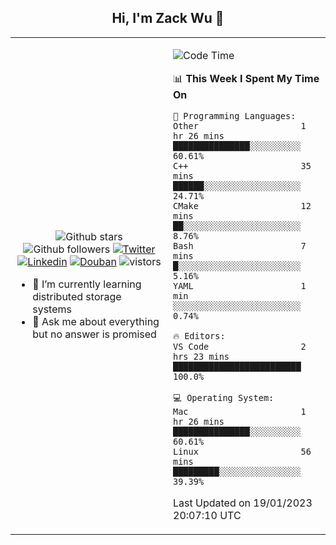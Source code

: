 <h2 align="center"> Hi, I'm Zack Wu 👋 </h2>

<table>
    <tr>
        <td valign="center" width="50%">
            <p align="center">
              <img src="https://img.shields.io/github/stars/izackwu?style=social" alt="Github stars" />
              <img src="https://img.shields.io/github/followers/izackwu?style=social" alt="Github followers" />
              <a href="https://twitter.com/_zackwu"><img src="https://img.shields.io/badge/@__zackwu-1DA1F2?style=flat&logo=Twitter&logoColor=white" alt="Twitter"/></a>
              <a href="https://www.linkedin.com/in/izackwu/?locale=en_US"><img src="https://img.shields.io/badge/@izackwu-0073b1?style=flat&logo=LinkedIn&logoColor=white" alt="Linkedin" /></a>
              <a href="https://www.douban.com/people/keith1"><img src="https://img.shields.io/badge/@keith1-007722?style=flat&logo=Douban&logoColor=white" alt="Douban" /></a>
              <img src="https://visitor-badge.glitch.me/badge?page_id=keithnull" alt="vistors" />
            </p>
            <ul>
                <li>🌱 I’m currently learning distributed storage systems</li>
                <li>💬 Ask me about everything but no answer is promised</li>
            </ul>
        </td>
       <td valign="top" width="50%">
    
<!--START_SECTION:waka-->
![Code Time](http://img.shields.io/badge/Code%20Time-2%2C234%20hrs%201%20min-blue)

📊 **This Week I Spent My Time On** 

```text
💬 Programming Languages: 
Other                    1 hr 26 mins        ███████████████░░░░░░░░░░   60.61% 
C++                      35 mins             ██████░░░░░░░░░░░░░░░░░░░   24.71% 
CMake                    12 mins             ██░░░░░░░░░░░░░░░░░░░░░░░   8.76% 
Bash                     7 mins              █░░░░░░░░░░░░░░░░░░░░░░░░   5.16% 
YAML                     1 min               ░░░░░░░░░░░░░░░░░░░░░░░░░   0.74%

🔥 Editors: 
VS Code                  2 hrs 23 mins       █████████████████████████   100.0%

💻 Operating System: 
Mac                      1 hr 26 mins        ███████████████░░░░░░░░░░   60.61% 
Linux                    56 mins             █████████░░░░░░░░░░░░░░░░   39.39%

```


 Last Updated on 19/01/2023 20:07:10 UTC
<!--END_SECTION:waka-->
</td></tr>
</table>


